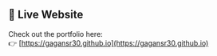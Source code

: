 ## 🔗 Live Website

Check out the portfolio here:  
👉 [https://gagansr30.github.io](https://gagansr30.github.io)
